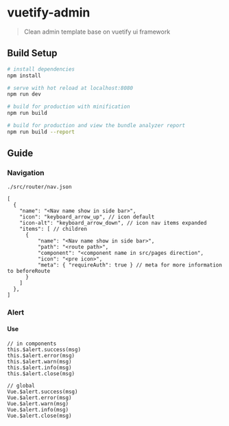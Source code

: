 # vuetify-admin

> Clean admin template base on vuetify ui framework

## Build Setup

``` bash
# install dependencies
npm install

# serve with hot reload at localhost:8080
npm run dev

# build for production with minification
npm run build

# build for production and view the bundle analyzer report
npm run build --report
```

## Guide

### Navigation

`./src/router/nav.json`

```
[
  {
    "name": "<Nav name show in side bar>",
    "icon": "keyboard_arrow_up", // icon default
    "icon-alt": "keyboard_arrow_down", // icon nav items expanded
    "items": [ // children
      {
          "name": "<Nav name show in side bar>",
          "path": "<route path>",
          "component": "<component name in src/pages direction",
          "icon": "<pre icon>",
          "meta": { "requireAuth": true } // meta for more information to beforeRoute
      }
    ]
  },
]
```

### Alert

#### Use
```
// in components
this.$alert.success(msg)
this.$alert.error(msg)
this.$alert.warn(msg)
this.$alert.info(msg)
this.$alert.close(msg)

// global
Vue.$alert.success(msg)
Vue.$alert.error(msg)
Vue.$alert.warn(msg)
Vue.$alert.info(msg)
Vue.$alert.close(msg)
```

